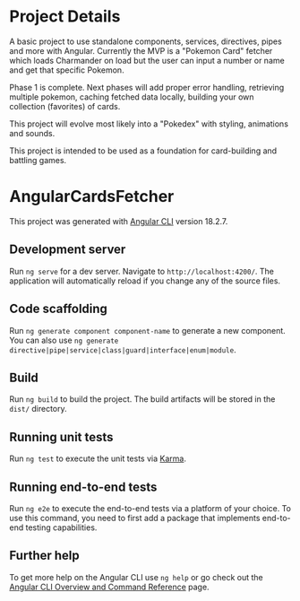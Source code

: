 # Project Details

A basic project to use standalone components, services, directives, pipes and more with Angular. Currently the MVP is a "Pokemon Card" fetcher which loads Charmander on load but the user can input a number or name and get that specific Pokemon.

Phase 1 is complete. Next phases will add proper error handling, retrieving multiple pokemon, caching fetched data locally, building your own collection (favorites) of cards.

This project will evolve most likely into a "Pokedex" with styling, animations and sounds.

This project is intended to be used as a foundation for card-building and battling games.

# AngularCardsFetcher

This project was generated with [Angular CLI](https://github.com/angular/angular-cli) version 18.2.7.

## Development server

Run `ng serve` for a dev server. Navigate to `http://localhost:4200/`. The application will automatically reload if you change any of the source files.

## Code scaffolding

Run `ng generate component component-name` to generate a new component. You can also use `ng generate directive|pipe|service|class|guard|interface|enum|module`.

## Build

Run `ng build` to build the project. The build artifacts will be stored in the `dist/` directory.

## Running unit tests

Run `ng test` to execute the unit tests via [Karma](https://karma-runner.github.io).

## Running end-to-end tests

Run `ng e2e` to execute the end-to-end tests via a platform of your choice. To use this command, you need to first add a package that implements end-to-end testing capabilities.

## Further help

To get more help on the Angular CLI use `ng help` or go check out the [Angular CLI Overview and Command Reference](https://angular.dev/tools/cli) page.
